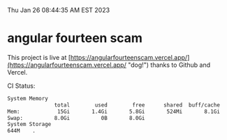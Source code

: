 Thu Jan 26 08:44:35 AM EST 2023

# angular fourteen scam


This project is live at [https://angularfourteenscam.vercel.app/](https://angularfourteenscam.vercel.app/ "dog!") thanks to Github and Vercel.

CI Status: 

```bash
System Memory
               total        used        free      shared  buff/cache   available
Mem:            15Gi       1.4Gi       5.8Gi       524Mi       8.1Gi        13Gi
Swap:          8.0Gi          0B       8.0Gi
System Storage
644M	.
